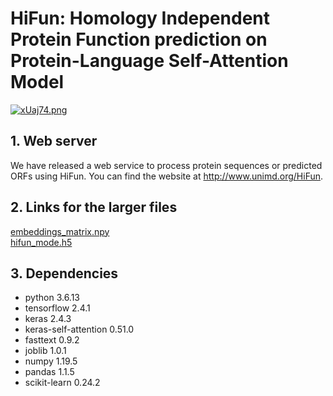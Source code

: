 # HiFun: Homology Independent Protein Function prediction on Protein-Language Self-Attention Model
[![xUaj74.png](https://s1.ax1x.com/2022/10/12/xUaj74.png)](https://imgse.com/i/xUaj74)
## 1. Web server
We have released a web service to process protein sequences or predicted ORFs using HiFun. You can find the website at http://www.unimd.org/HiFun.
## 2. Links for the larger files
[embeddings_matrix.npy](http://119.3.41.228/HiFun/HiFun/db/embeddings_matrix.npy)\
[hifun_mode.h5](http://119.3.41.228/HiFun/HiFun/models/hifun_mode.h5)

## 3. Dependencies
- python                    3.6.13
- tensorflow                2.4.1
- keras                     2.4.3
- keras-self-attention      0.51.0
- fasttext                  0.9.2
- joblib                    1.0.1
- numpy                     1.19.5
- pandas                    1.1.5
- scikit-learn              0.24.2
